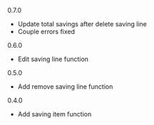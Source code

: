 0.7.0
  * Update total savings after delete saving line
  * Couple errors fixed

0.6.0
  * Edit saving line function

0.5.0
  * Add remove saving line function

0.4.0
  * Add saving item function
